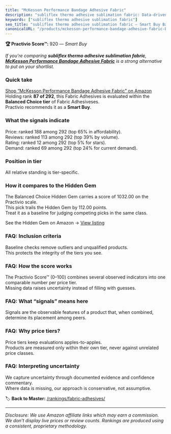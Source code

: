 ```yaml
---
title: "McKesson Performance Bandage Adhesive Fabric"
description: "subliflex thermo adhesive sublimation fabric: Data-driven within Balanced Choice ranking using the Practivio Score™. Positioned by quality, value, demand, find…"
keywords: ["subliflex thermo adhesive sublimation fabric"]
seo_title: "subliflex thermo adhesive sublimation fabric — Smart Buy Balanced Choice (2025)"
canonicalURL: "/products/mckesson-performance-bandage-adhesive-fabric-B01FG5ILI6/"
---
```


**🏆 Practivio Score™:** 920 — _Smart Buy_


*If you're comparing **subliflex thermo adhesive sublimation fabric**, **[McKesson Performance Bandage Adhesive Fabric](https://www.amazon.com/dp/B01FG5ILI6?tag=practivio-20)** is a strong alternative to put on your shortlist.*
### Quick take
[Shop “McKesson Performance Bandage Adhesive Fabric” on Amazon](https://www.amazon.com/dp/B01FG5ILI6?tag=practivio-20)
Holding rank **87 of 292**, this Fabric Adhesives is evaluated within the **Balanced Choice tier** of Fabric Adhesiveses.  
Practivio recommends it as a **Smart Buy**.

### What the signals indicate
Price: ranked 188 among 292 (top 65% in affordability).  
Reviews: ranked 113 among 292 (top 39% by volume).  
Rating: ranked 12 among 292 (top 5% for stars).  
Demand: ranked 69 among 292 (top 24% for current demand).

### Position in tier
All relative standing is tier-specific.

### How it compares to the Hidden Gem
The Balanced Choice Hidden Gem carries a score of 1032.00 on the Practivio scale.  
This pick trails the Hidden Gem by 112.00 points.  
Treat it as a baseline for judging competing picks in the same class.  

See the Hidden Gem on Amazon → [View listing](https://www.amazon.com/dp/B09BNPX3XJ?tag=practivio-20)

### FAQ: Inclusion criteria
Baseline checks remove outliers and unqualified products.  
This protects the integrity of the tiers you see.

### FAQ: How the score works
The Practivio Score™ (0–100) combines several observed indicators into one comparable number per price tier.  
Missing data raises uncertainty instead of filling with guesses.

### FAQ: What “signals” means here
Signals are the observable features of a product that, when combined, determine its placement among peers.

### FAQ: Why price tiers?
Price tiers keep evaluations apples-to-apples.  
Products are measured only within their own tier, never against unrelated price classes.

### FAQ: Interpreting uncertainty
We capture uncertainty through documented evidence and confidence commentary.  
Where data is missing, our approach is conservative, not assumptive.


🏷️ **Back to Master:** [/rankings/fabric-adhesives/](/rankings/fabric-adhesives/)

---
_Disclosure: We use Amazon affiliate links which may earn a commission. We don’t display live prices or review counts. Rankings are produced using a consistent, proprietary methodology._
